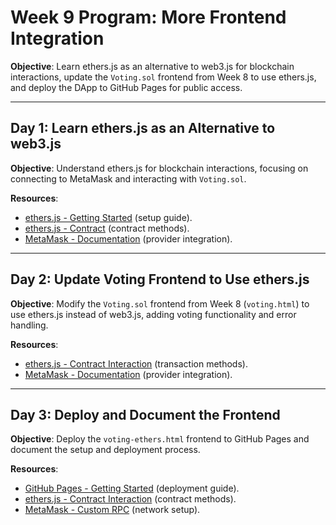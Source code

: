 # Week 9 Program: More Frontend Integration

**Objective**: Learn ethers.js as an alternative to web3.js for blockchain interactions, update the `Voting.sol` frontend from Week 8 to use ethers.js, and deploy the DApp to GitHub Pages for public access.

---

## Day 1: Learn ethers.js as an Alternative to web3.js

**Objective**: Understand ethers.js for blockchain interactions, focusing on connecting to MetaMask and interacting with `Voting.sol`.

**Resources**:

- [ethers.js - Getting Started](https://docs.ethers.io/v5/getting-started/) (setup guide).
- [ethers.js - Contract](https://docs.ethers.io/v5/api/contract/contract/) (contract methods).
- [MetaMask - Documentation](https://docs.metamask.io/) (provider integration).

---

## Day 2: Update Voting Frontend to Use ethers.js

**Objective**: Modify the `Voting.sol` frontend from Week 8 (`voting.html`) to use ethers.js instead of web3.js, adding voting functionality and error handling.

**Resources**:

- [ethers.js - Contract Interaction](https://docs.ethers.io/v5/api/contract/contract/#Contract--write) (transaction methods).
- [MetaMask - Documentation](https://docs.metamask.io/) (provider integration).

---

## Day 3: Deploy and Document the Frontend

**Objective**: Deploy the `voting-ethers.html` frontend to GitHub Pages and document the setup and deployment process.

**Resources**:

- [GitHub Pages - Getting Started](https://docs.github.com/en/pages/getting-started-with-github-pages) (deployment guide).
- [ethers.js - Contract Interaction](https://docs.ethers.io/v5/api/contract/contract/) (contract methods).
- [MetaMask - Custom RPC](https://docs.metamask.io/guide/custom-rpc.html) (network setup).
